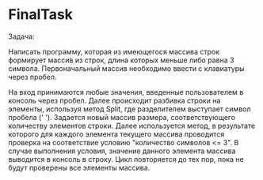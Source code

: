 # FinalTask

Задача:

Написать программу, которая из имеющегося массива строк формирует массив из строк, длина которых меньше либо равна 3 символа. 
Первоначальный массив необходимо ввести с клавиатуры через пробел. 

На вход принимаются любые значения, введенные пользователем в консоль через пробел. Далее происходит разбивка строки на элементы, используя метод Split, где разделителем выступает символ пробела (' '). 
Задается новый массив размера, соответствующего количеству элементов строки.
Далее используется метод, в результате которого для каждого элемента текущего массива проводится проверка на соответствие условию "количество символов <= 3". В случае выполнения условия, значение данного элемента массива выводится в консоль в строку. Цикл повторяется до тех пор, пока не будут проверены все элементы массива.
